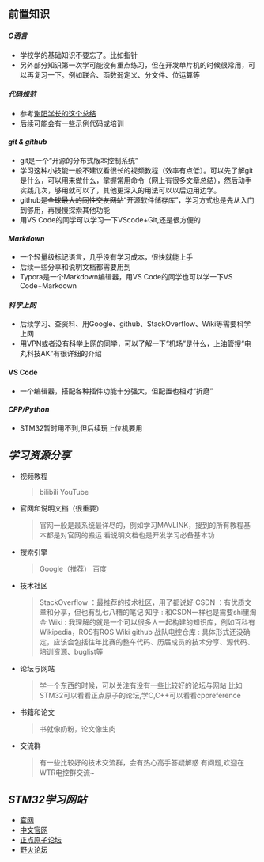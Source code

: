 ## 前置知识

#### _C语言_
- 学校学的基础知识不要忘了。比如指针
- 另外部分知识第一次学可能没有重点练习，但在开发单片机的时候很常用，可以再复习一下。例如联合、函数弱定义、分文件、位运算等

#### _代码规范_
- 参考[谢阳学长的这个总结](https://github.com/MirTITH/WTR-EC-Training/blob/main/Tips%E5%90%88%E9%9B%86/%E4%BB%A3%E7%A0%81%E7%BC%96%E5%86%99%E8%A7%84%E8%8C%83.md)
- 后续可能会有一些示例代码或培训
#### _git_ _&_ _github_
- git是一个“开源的分布式版本控制系统”
- 学习这种小技能一般不建议看很长的视频教程（效率有点低）。可以先了解git是什么，可以用来做什么，掌握常用命令（网上有很多文章总结），然后动手实践几次，够用就可以了，其他更深入的用法可以以后边用边学。
- github是~~全球最大的同性交友网站~~“开源软件储存库”，学习方式也是先从入门到够用，再慢慢探索其他功能
- 用VS Code的同学可以学习一下VScode+Git,还是很方便的

#### _Markdown_
- 一个轻量级标记语言，几乎没有学习成本，很快就能上手
- 后续一些分享和说明文档都需要用到
- Typora是一个Markdown编辑器，用VS Code的同学也可以学一下VS Code+Markdown

#### _科学上网_
- 后续学习、查资料、用Google、github、StackOverflow、Wiki等需要科学上网
- 用VPN或者没有科学上网的同学，可以了解一下“机场”是什么，上油管搜“电丸科技AK”有很详细的介绍

#### VS Code
- 一个编辑器，搭配各种插件功能十分强大，但配置也相对“折磨”

#### _CPP/Python_
- STM32暂时用不到,但后续玩上位机要用
## _学习资源分享_
- 视频教程
  > bilibili
  > YouTube
- 官网和说明文档（很重要）
  > 官网一般是最系统最详尽的，例如学习MAVLINK，搜到的所有教程基本都是对官网的搬运
  > 看说明文档也是开发学习必备基本功
- 搜索引擎
  > Google（推荐）
  > 百度
- 技术社区
  > StackOverflow ：最推荐的技术社区，用了都说好
  > CSDN ：有优质文章和分享，但也有乱七八糟的笔记
  > 知乎 : 和CSDN一样也是需要shi里淘金
  > Wiki : 我理解的就是一个可以很多人一起构建的知识库，例如百科有Wikipedia，ROS有ROS Wiki
  > github
  > 战队电控仓库 : 具体形式还没确定，应该会包括往年比赛的整车代码、历届成员的技术分享、源代码、培训资源、buglist等
- 论坛与网站
  > 学一个东西的时候，可以关注有没有一些比较好的论坛与网站
  > 比如STM32可以看看正点原子的论坛,学C,C++可以看看cppreference
- 书籍和论文
  > 书就像奶粉，论文像生肉
- 交流群
  > 有一些比较好的技术交流群，会有热心高手答疑解惑
  > 有问题,欢迎在WTR电控群交流~

## _STM32学习网站_
- [官网](https://www.st.com/content/st_com/en.html)
- [中文官网](https://www.stmcu.com.cn/Designresource/list/STM32F1/document/document)
- [正点原子论坛](http://47.111.11.73/forum.php)
- [野火论坛](http://www.proewildfire.cn/)


  


